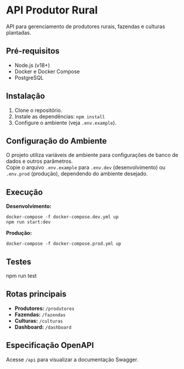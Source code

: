 # API Produtor Rural

API para gerenciamento de produtores rurais, fazendas e culturas plantadas.

## Pré-requisitos

- Node.js (v18+)
- Docker e Docker Compose
- PostgreSQL

## Instalação

1. Clone o repositório.
2. Instale as dependências: `npm install`
3. Configure o ambiente (veja `.env.example`).

## Configuração do Ambiente

O projeto utiliza variáveis de ambiente para configurações de banco de dados e outros parâmetros.  
Copie o arquivo `.env.example` para `.env.dev` (desenvolvimento) ou `.env.prod` (produção), dependendo do ambiente desejado.

## Execução

**Desenvolvimento:**
```
docker-compose -f docker-compose.dev.yml up
npm run start:dev
```

**Produção:**
```
docker-compose -f docker-compose.prod.yml up
```

## Testes

npm run test

## Rotas principais

- **Produtores:** `/produtores`
- **Fazendas:** `/fazendas`
- **Culturas:** `/culturas`
- **Dashboard:** `/dashboard`

## Especificação OpenAPI

Acesse `/api` para visualizar a documentação Swagger.